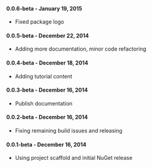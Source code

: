 #### 0.0.6-beta - January 19, 2015
* Fixed package logo

#### 0.0.5-beta - December 22, 2014
* Adding more documentation, minor code refactoring

#### 0.0.4-beta - December 18, 2014
* Adding tutorial content

#### 0.0.3-beta - December 16, 2014
* Publish documentation

#### 0.0.2-beta - December 16, 2014
* Fixing remaining build issues and releasing

#### 0.0.1-beta - December 16, 2014
* Using project scaffold and initial NuGet release
